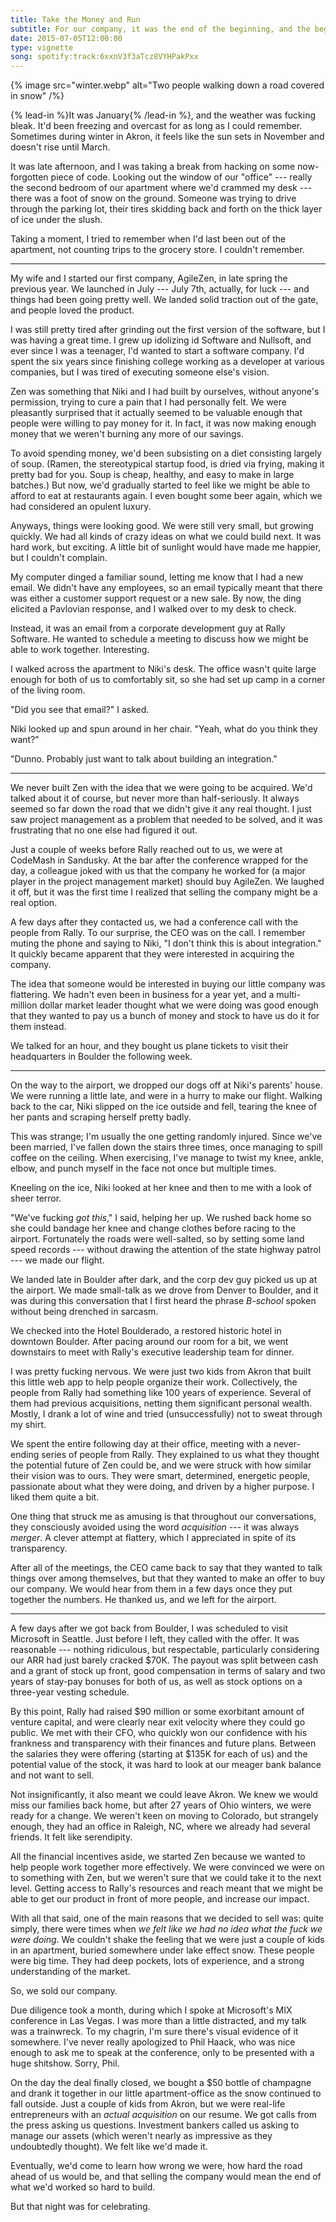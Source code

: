 ```yaml
---
title: Take the Money and Run
subtitle: For our company, it was the end of the beginning, and the beginning of the end.
date: 2015-07-05T12:00:00
type: vignette
song: spotify:track:6xxnV3f3aTcz8VYHPakPxx
---
```


{% image src="winter.webp" alt="Two people walking down a road covered in snow" /%}

{% lead-in %}It was January{% /lead-in %}, and the weather was fucking bleak. It'd been freezing and overcast for as long as I could remember. Sometimes during winter in Akron, it feels like the sun sets in November and doesn't rise until March.

It was late afternoon, and I was taking a break from hacking on some now-forgotten piece of code. Looking out the window of our "office" --- really the second bedroom of our apartment where we'd crammed my desk --- there was a foot of snow on the ground. Someone was trying to drive through the parking lot, their tires skidding back and forth on the thick layer of ice under the slush.

Taking a moment, I tried to remember when I'd last been out of the apartment, not counting trips to the grocery store. I couldn't remember.

---

My wife and I started our first company, AgileZen, in late spring the previous year. We launched in July --- July 7th, actually, for luck --- and things had been going pretty well. We landed solid traction out of the gate, and people loved the product.

I was still pretty tired after grinding out the first version of the software, but I was having a great time. I grew up idolizing id Software and Nullsoft, and ever since I was a teenager, I'd wanted to start a software company. I'd spent the six years since finishing college working as a developer at various companies, but I was tired of executing someone else's vision.

Zen was something that Niki and I had built by ourselves, without anyone's permission, trying to cure a pain that I had personally felt. We were pleasantly surprised that it actually seemed to be valuable enough that people were willing to pay money for it. In fact, it was now making enough money that we weren't burning any more of our savings.

To avoid spending money, we'd been subsisting on a diet consisting largely of soup. (Ramen, the stereotypical startup food, is dried via frying, making it pretty bad for you. Soup is cheap, healthy, and easy to make in large batches.) But now, we'd gradually started to feel like we might be able to afford to eat at restaurants again. I even bought some beer again, which we had considered an opulent luxury.

Anyways, things were looking good. We were still very small, but growing quickly. We had all kinds of crazy ideas on what we could build next. It was hard work, but exciting. A little bit of sunlight would have made me happier, but I couldn't complain.

My computer dinged a familiar sound, letting me know that I had a new email. We didn't have any employees, so an email typically meant that there was either a customer support request or a new sale. By now, the ding elicited a Pavlovian response, and I walked over to my desk to check.

Instead, it was an email from a corporate development guy at Rally Software. He wanted to schedule a meeting to discuss how we might be able to work together. Interesting.

I walked across the apartment to Niki's desk. The office wasn't quite large enough for both of us to comfortably sit, so she had set up camp in a corner of the living room.

"Did you see that email?" I asked.

Niki looked up and spun around in her chair. "Yeah, what do you think they want?"

"Dunno. Probably just want to talk about building an integration."

---

We never built Zen with the idea that we were going to be acquired. We'd talked about it of course, but never more than half-seriously. It always seemed so far down the road that we didn't give it any real thought. I just saw project management as a problem that needed to be solved, and it was frustrating that no one else had figured it out.

Just a couple of weeks before Rally reached out to us, we were at CodeMash in Sandusky. At the bar after the conference wrapped for the day, a colleague joked with us that the company he worked for (a major player in the project management market) should buy AgileZen. We laughed it off, but it was the first time I realized that selling the company might be a real option.

A few days after they contacted us, we had a conference call with the people from Rally. To our surprise, the CEO was on the call. I remember muting the phone and saying to Niki, "I don't think this is about integration." It quickly became apparent that they were interested in acquiring the company.

The idea that someone would be interested in buying our little company was flattering. We hadn't even been in business for a year yet, and a multi-million dollar market leader thought what we were doing was good enough that they wanted to pay us a bunch of money and stock to have us do it for them instead.

We talked for an hour, and they bought us plane tickets to visit their headquarters in Boulder the following week.

---

On the way to the airport, we dropped our dogs off at Niki's parents' house. We were running a little late, and were in a hurry to make our flight. Walking back to the car, Niki slipped on the ice outside and fell, tearing the knee of her pants and scraping herself pretty badly.

This was strange; I'm usually the one getting randomly injured. Since we've been married, I've fallen down the stairs three times, once managing to spill coffee on the ceiling. When exercising, I've manage to twist my knee, ankle, elbow, and punch myself in the face not once but multiple times.

Kneeling on the ice, Niki looked at her knee and then to me with a look of sheer terror.

"We've fucking _got this_," I said, helping her up. We rushed back home so she could bandage her knee and change clothes before racing to the airport. Fortunately the roads were well-salted, so by setting some land speed records --- without drawing the attention of the state highway patrol --- we made our flight.

We landed late in Boulder after dark, and the corp dev guy picked us up at the airport. We made small-talk as we drove from Denver to Boulder, and it was during this conversation that I first heard the phrase _B-school_ spoken without being drenched in sarcasm.

We checked into the Hotel Boulderado, a restored historic hotel in downtown Boulder. After pacing around our room for a bit, we went downstairs to meet with Rally's executive leadership team for dinner.

I was pretty fucking nervous. We were just two kids from Akron that built this little web app to help people organize their work. Collectively, the people from Rally had something like 100 years of experience. Several of them had previous acquisitions, netting them significant personal wealth. Mostly, I drank a lot of wine and tried (unsuccessfully) not to sweat through my shirt.

We spent the entire following day at their office, meeting with a never-ending series of people from Rally. They explained to us what they thought the potential future of Zen could be, and we were struck with how similar their vision was to ours. They were smart, determined, energetic people, passionate about what they were doing, and driven by a higher purpose. I liked them quite a bit.

One thing that struck me as amusing is that throughout our conversations, they consciously avoided using the word _acquisition_ --- it was always _merger_. A clever attempt at flattery, which I appreciated in spite of its transparency.

After all of the meetings, the CEO came back to say that they wanted to talk things over among themselves, but that they wanted to make an offer to buy our company. We would hear from them in a few days once they put together the numbers. He thanked us, and we left for the airport.

---

A few days after we got back from Boulder, I was scheduled to visit Microsoft in Seattle. Just before I left, they called with the offer. It was reasonable --- nothing ridiculous, but respectable, particularly considering our ARR had just barely cracked $70K. The payout was split between cash and a grant of stock up front, good compensation in terms of salary and two years of stay-pay bonuses for both of us, as well as stock options on a three-year vesting schedule.

By this point, Rally had raised $90 million or some exorbitant amount of venture capital, and were clearly near exit velocity where they could go public. We met with their CFO, who quickly won our confidence with his frankness and transparency with their finances and future plans. Between the salaries they were offering (starting at $135K for each of us) and the potential value of the stock, it was hard to look at our meager bank balance and not want to sell.

Not insignificantly, it also meant we could leave Akron. We knew we would miss our families back home, but after 27 years of Ohio winters, we were ready for a change. We weren't keen on moving to Colorado, but strangely enough, they had an office in Raleigh, NC, where we already had several friends. It felt like serendipity.

All the financial incentives aside, we started Zen because we wanted to help people work together more effectively. We were convinced we were on to something with Zen, but we weren't sure that we could take it to the next level. Getting access to Rally's resources and reach meant that we might be able to get our product in front of more people, and increase our impact.

With all that said, one of the main reasons that we decided to sell was: quite simply, there were times when _we felt like we had no idea what the fuck we were doing_. We couldn't shake the feeling that we were just a couple of kids in an apartment, buried somewhere under lake effect snow. These people were big time. They had deep pockets, lots of experience, and a strong understanding of the market.

So, we sold our company.

Due diligence took a month, during which I spoke at Microsoft's MIX conference in Las Vegas. I was more than a little distracted, and my talk was a trainwreck. To my chagrin, I'm sure there's visual evidence of it somewhere. I've never really apologized to Phil Haack, who was nice enough to ask me to speak at the conference, only to be presented with a huge shitshow. Sorry, Phil.

On the day the deal finally closed, we bought a $50 bottle of champagne and drank it together in our little apartment-office as the snow continued to fall outside. Just a couple of kids from Akron, but we were real-life entrepreneurs with an _actual acquisition_ on our resume. We got calls from the press asking us questions. Investment bankers called us asking to manage our assets (which weren't nearly as impressive as they undoubtedly thought). We felt like we'd made it.

Eventually, we'd come to learn how wrong we were, how hard the road ahead of us would be, and that selling the company would mean the end of what we'd worked so hard to build.

But that night was for celebrating.
